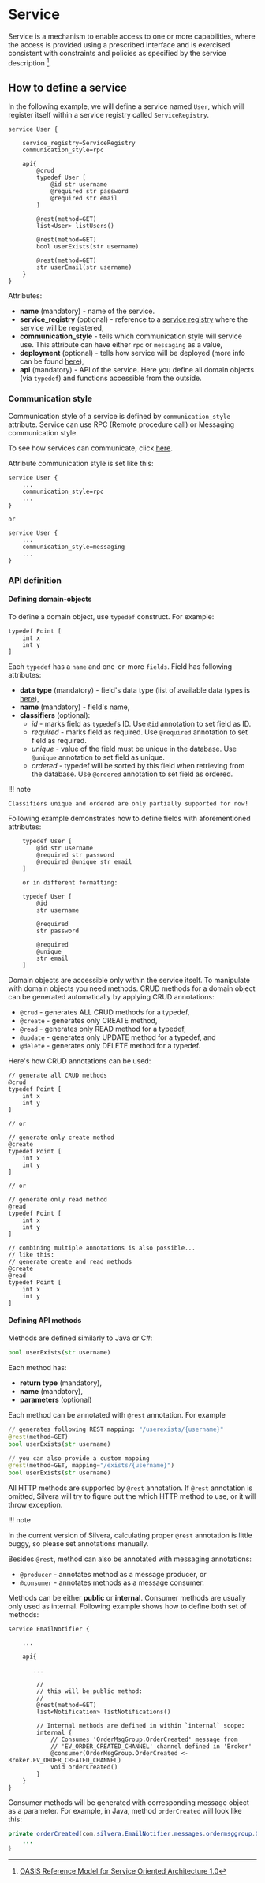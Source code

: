 # Service

Service is a mechanism to enable access to one or more capabilities, where the access is provided using a prescribed interface and is exercised consistent with constraints and policies as specified by the service description [^1].

## How to define a service

In the following example, we will define a service named `User`, which will register itself
within a service registry called `ServiceRegistry`.


```
service User {

    service_registry=ServiceRegistry
    communication_style=rpc

    api{
        @crud
        typedef User [
            @id str username
            @required str password
            @required str email
        ]

        @rest(method=GET)
        list<User> listUsers()

        @rest(method=GET)
        bool userExists(str username)

        @rest(method=GET)
        str userEmail(str username)
    }
}
```

Attributes:

  * **name** (mandatory) - name of the service.
  * **service_registry** (optional) - reference to a [service registry](service_registry.md) where the service will be registered,
  * **communication_style** - tells which communication style will service use. This attribute can have either `rpc` or `messaging` as a value,
  * **deployment** (optional) - tells how service will be deployed (more info can be found [here](deployment.md)),
  * **api** (mandatory) - API of the service. Here you define all domain objects (via `typedef`) and functions accessible from the outside.

### Communication style

Communication style of a service is defined by  `communication_style` attribute. Service can use RPC (Remote procedure call) or Messaging communication style.

To see how services can communicate, click [here](communication.md).

Attribute communication style is set like this:

```
service User {
    ...
    communication_style=rpc
    ...
}

or

service User {
    ...
    communication_style=messaging
    ...
}
```

### API definition

#### Defining domain-objects

To define a domain object, use `typedef` construct. For example:

```
typedef Point [
    int x
    int y
]
```

Each `typedef` has a `name` and one-or-more `fields`. Field has following attributes:

* **data type** (mandatory) - field's data type (list of available data types is [here](types.md)),
* **name** (mandatory) - field's name,
* **classifiers** (optional):
  * *id* - marks field as `typedef`s ID. Use `@id` annotation to set field as ID.
  * *required* - marks field as required. Use `@required` annotation to set field as required.
  * *unique* - value of the field must be unique in the database. Use `@unique` annotation to set field as unique.
  * *ordered* - typedef will be sorted by this field when retrieving from the database. Use `@ordered` annotation to set field as ordered.


!!! note

    Classifiers unique and ordered are only partially supported for now!

Following example demonstrates how to define fields with aforementioned attributes:

```
    typedef User [
        @id str username
        @required str password
        @required @unique str email
    ]

    or in different formatting:

    typedef User [
        @id
        str username

        @required
        str password

        @required
        @unique
        str email
    ]
```

Domain objects are accessible only within the service itself. To manipulate with domain objects
you need methods. CRUD methods for a domain object can be generated automatically by applying
CRUD annotations:

* `@crud` - generates ALL CRUD methods for a typedef,
* `@create` - generates only CREATE method,
* `@read` - generates only READ method for a typedef,
* `@update` - generates only UPDATE method for a typedef, and
* `@delete` - generates only DELETE method for a typedef.

Here's how CRUD annotations can be used:

```
// generate all CRUD methods
@crud
typedef Point [
    int x
    int y
]

// or

// generate only create method
@create
typedef Point [
    int x
    int y
]

// or

// generate only read method
@read
typedef Point [
    int x
    int y
]

// combining multiple annotations is also possible...
// like this:
// generate create and read methods
@create
@read
typedef Point [
    int x
    int y
]
```

#### Defining API methods

Methods are defined similarly to Java or C#:

```python
bool userExists(str username)
```

Each method has:

* **return type** (mandatory),
* **name** (mandatory),
* **parameters** (optional)

Each method can be annotated with `@rest` annotation. For example

```python
// generates following REST mapping: "/userexists/{username}"
@rest(method=GET)
bool userExists(str username)

// you can also provide a custom mapping
@rest(method=GET, mapping="/exists/{username}")
bool userExists(str username)
```

All HTTP methods are supported by `@rest` annotation. If `@rest` annotation is omitted,
Silvera will try to figure out the which HTTP method to use, or it will throw exception.


!!! note

  In the current version of Silvera, calculating proper `@rest` annotation is little buggy, 
  so please set annotations manually.

Besides `@rest`, method can also be annotated with messaging annotations:

* `@producer` - annotates method as a message producer, or
* `@consumer` - annotates methods as a message consumer.

Methods can be either **public** or **internal**. Consumer methods are usually only used as internal. Following example shows how to define both set of methods:

```
service EmailNotifier {

    ...

    api{

       ...

        //
        // this will be public method:
        //
        @rest(method=GET)
        list<Notification> listNotifications()

        // Internal methods are defined in within `internal` scope:
        internal {
            // Consumes 'OrderMsgGroup.OrderCreated' message from
            // 'EV_ORDER_CREATED_CHANNEL' channel defined in 'Broker'
            @consumer(OrderMsgGroup.OrderCreated <- Broker.EV_ORDER_CREATED_CHANNEL)
            void orderCreated()
        }
    }
}
```

Consumer methods will be generated with corresponding message object as a parameter. For example,
in Java, method `orderCreated` will look like this:

```java
private orderCreated(com.silvera.EmailNotifier.messages.ordermsggroup.OrderCreated message){
    ...
}
```


[^1]:  [OASIS Reference Model for Service Oriented Architecture 1.0](http://www.oasis-open.org/committees/tc_home.php?wg_abbrev=soa-rm)